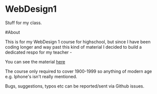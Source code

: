 # WebDesign1
Stuff for my class. 

#About 

This is for my WebDesign 1 course for highschool, but since I have been coding longer and way past this kind of material I decided to build a dedicated respo for my teacher - 

You can see the material [here](https://jdc20181.github.io/WebDesign1/)

The course only required to cover 1900-1999 so anything of modern age e.g.  Iphone's isn't really mentioned. 

Bugs, suggestions, typos etc can be reported/sent via Github issues. 
